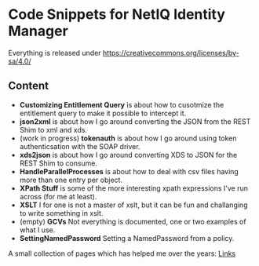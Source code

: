 # Code Snippets for NetIQ Identity Manager

Everything is released under https://creativecommons.org/licenses/by-sa/4.0/

## Content
- **Customizing Entitlement Query** is about how to cusotmize the entitlement query to make it possible to intercept it.
- **json2xml** is about how I go around converting the JSON from the REST Shim to xml and xds.
- (work in progress) **tokenauth** is about how I go around using token authenticsation with the SOAP driver.
- **xds2json** is about how I go around converting XDS to JSON for the REST Shim to consume.
- **HandleParallelProcesses** is about how to deal with csv files having more than one entry per object.
- **XPath Stuff** is some of the more interesting xpath expressions I've run across (for me at least).
- **XSLT** I for one is not a master of xslt, but it can be fun and challanging to write something in xslt.<br/>
- (empty) **GCVs** Not everything is documented, one or two examples of what I use.
- **SettingNamedPassword** Setting a NamedPassword from a policy. 

A small collection of pages which has helped me over the years: [Links](Links.md)
